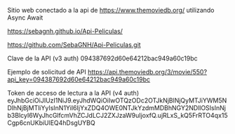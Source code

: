 Sitio web conectado a la api de https://www.themoviedb.org/ utilizando Async Await

https://sebagnh.github.io/Api-Peliculas/

https://github.com/SebaGNH/Api-Peliculas.git



Clave de la API (v3 auth)
094387692d60e64212bac949a60c19bc


Ejemplo de solicitud de API
https://api.themoviedb.org/3/movie/550?api_key=094387692d60e64212bac949a60c19bc


Token de acceso de lectura a la API (v4 auth)
eyJhbGciOiJIUzI1NiJ9.eyJhdWQiOiIwOTQzODc2OTJkNjBlNjQyMTJiYWM5NDlhNjBjMTliYyIsInN1YiI6IjYxZDQ4OWE0NTJkYzdmMDBhNGY2NDllOSIsInNjb3BlcyI6WyJhcGlfcmVhZCJdLCJ2ZXJzaW9uIjoxfQ.ujRLxS_kQ5FrRTO4qx15Cgp6cnUKbiUlEQ4hDsgUYBQ



